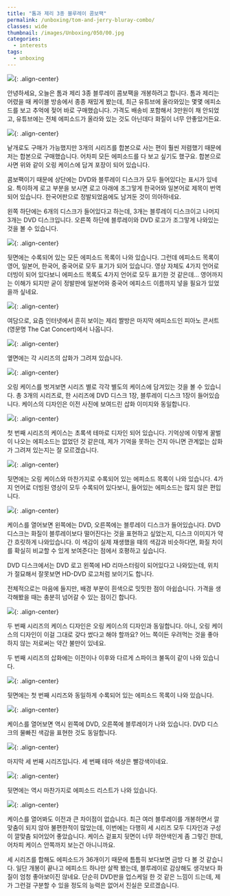 ```yaml
---
title: "톰과 제리 3종 블루레이 콤보팩"
permalink: /unboxing/tom-and-jerry-bluray-combo/
classes: wide
thumbnail: /images/Unboxing/050/00.jpg
categories:
  - interests
tags:
  - unboxing
---
```


![](/images/Unboxing/050/00.jpg){: .align-center}

안녕하세요, 오늘은 톰과 제리 3종 블루레이 콤보팩을 개봉하려고 합니다. 톰과 제리는 어렸을 때 케이블 방송에서 종종 재밌게 봤는데, 최근 유튜브에 올라와있는 몇몇 에피소드를 보고 추억에 젖어 바로 구매했습니다. 가격도 배송비 포함해서 3만원이 채 안되었고, 유튜브에는 전체 에피소드가 올라와 있는 것도 아닌데다 화질이 너무 안좋았거든요.

![](/images/Unboxing/050/01.jpg){: .align-center}

낱개로도 구매가 가능했지만 3개의 시리즈를 합본으로 사는 편이 훨씬 저렴했기 때문에 저는 합본으로 구매했습니다. 어차피 모든 에피소드를 다 보고 싶기도 했구요. 합본으로 사면 위와 같이 오링 케이스에 담겨 포장이 되어 있습니다.

콤보팩이기 때문에 상단에는 DVD와 블루레이 디스크가 모두 들어있다는 표시가 있네요. 특이하게 로고 부분을 보시면 로고 아래에 조그맣게 한국어와 일본어로 제목이 번역되어 있습니다. 한국어판으로 정발되었음에도 남겨둔 것이 의아하네요.

왼쪽 하단에는 6개의 디스크가 들어있다고 하는데, 3개는 블루레이 디스크이고 나머지 3개는 DVD 디스크입니다. 오른쪽 하단에 블루레이와 DVD 로고가 조그맣게 나와있는 것을 볼 수 있습니다.

![](/images/Unboxing/050/02.jpg){: .align-center}

뒷면에는 수록되어 있는 모든 에피소드 목록이 나와 있습니다. 그런데 에피소드 목록이 영어, 일본어, 한국어, 중국어로 모두 표기가 되어 있습니다. 영상 자체도 4가지 언어로 더빙이 되어 있다보니 에피소드 목록도 4가지 언어로 모두 표기한 것 같은데... 영어까지는 이해가 되지만 굳이 정발판에 일본어와 중국어 에피소드 이름까지 넣을 필요가 있었을까 싶네요.

![](/images/Unboxing/050/03.gif){: .align-center}

여담으로, 요즘 인터넷에서 흔히 보이는 제리 짤방은 마지막 에피소드인 피아노 콘서트(영문명 The Cat Concert)에서 나옵니다.

![](/images/Unboxing/050/04.jpg){: .align-center}

옆면에는 각 시리즈의 삽화가 그려져 있습니다.

![](/images/Unboxing/050/05.jpg){: .align-center}

오링 케이스를 벗겨보면 시리즈 별로 각각 별도의 케이스에 담겨있는 것을 볼 수 있습니다. 총 3개의 시리즈로, 한 시리즈에 DVD 디스크 1장, 블루레이 디스크 1장이 들어있습니다. 케이스의 디자인은 이전 사진에 보여드린 삽화 이미지와 동일합니다.

![](/images/Unboxing/050/06.jpg){: .align-center}

첫 번째 시리즈의 케이스는 초록색 테마로 디자인 되어 있습니다. 기억상에 이렇게 꿀벌이 나오는 에피소드는 없었던 것 같은데, 제가 기억을 못하는 건지 아니면 관계없는 삽화가 그려져 있는지는 잘 모르겠습니다.

![](/images/Unboxing/050/07.jpg){: .align-center}

뒷면에는 오링 케이스와 마찬가지로 수록되어 있는 에피소드 목록이 나와 있습니다. 4가지 언어로 더빙된 영상이 모두 수록되어 있다보니, 들어있는 에피소드는 많지 않은 편입니다.

![](/images/Unboxing/050/08.jpg){: .align-center}

케이스를 열어보면 왼쪽에는 DVD, 오른쪽에는 블루레이 디스크가 들어있습니다. DVD 디스크는 화질이 블루레이보다 떨어진다는 것을 표현하고 싶었는지, 디스크 이미지가 약간 흐릿하게 나와있습니다. 이 색감이 실제 재생했을 때의 색감과 비슷하다면, 화질 차이를 확실히 비교할 수 있게 보여준다는 점에서 호평하고 싶습니다.

DVD 디스크에서는 DVD 로고 왼쪽에 HD 리마스터링이 되어있다고 나와있는데, 위치가 절묘해서 잘못보면 HD-DVD 로고처럼 보이기도 합니다.

전체적으로는 마음에 들지만, 배경 부분이 흰색으로 밋밋한 점이 아쉽습니다. 가격을 생각해봤을 때는 충분히 넘어갈 수 있는 점이긴 합니다.

![](/images/Unboxing/050/09.jpg){: .align-center}

두 번째 시리즈의 케이스 디자인은 오링 케이스의 디자인과 동일합니다. 아니, 오링 케이스의 디자인이 이걸 그대로 갖다 썼다고 해야 할까요? 어느 쪽이든 우려먹는 것을 좋아하지 않는 저로써는 약간 불만이 있네요.

두 번째 시리즈의 삽화에는 이전이나 이후와 다르게 스파이크 불독이 같이 나와 있습니다.

![](/images/Unboxing/050/10.jpg){: .align-center}

뒷면에는 첫 번째 시리즈와 동일하게 수록되어 있는 에피소드 목록이 나와 있습니다.

![](/images/Unboxing/050/11.jpg){: .align-center}

케이스를 열어보면 역시 왼쪽에 DVD, 오른쪽에 블루레이가 나와 있습니다. DVD 디스크의 물빠진 색감을 표현한 것도 동일합니다.

![](/images/Unboxing/050/12.jpg){: .align-center}

마지막 세 번째 시리즈입니다. 세 번째 테마 색상은 빨강색이네요.

![](/images/Unboxing/050/13.jpg){: .align-center}

뒷면에는 역시 마찬가지로 에피소드 리스트가 나와 있습니다.

![](/images/Unboxing/050/14.jpg){: .align-center}

케이스를 열어봐도 이전과 큰 차이점이 없습니다. 최근 여러 블루레이를 개봉하면서 깔맞춤이 되지 않아 불편한적이 많았는데, 이번에는 다행히 세 시리즈 모두 디자인과 구성이 깔맞춤 되어있어 좋았습니다. 케이스 겉표지 뒷면이 너무 하얀색인게 좀 그렇긴 한데, 어차피 케이스 안쪽까지 보는건 아니니까요.

세 시리즈를 합해도 에피소드가 36개이기 때문에 틈틈히 보다보면 금방 다 볼 것 같습니다. 일단 개봉이 끝나고 에피소드 하나만 살짝 봤는데, 블루레이로 감상해도 생각보다 화질이 엄청 좋아보이진 않네요. 단순히 DVD판을 업스케일 한 것 같은 느낌이 드는데, 제가 그런걸 구분할 수 있을 정도의 능력은 없어서 진실은 모르겠습니다.